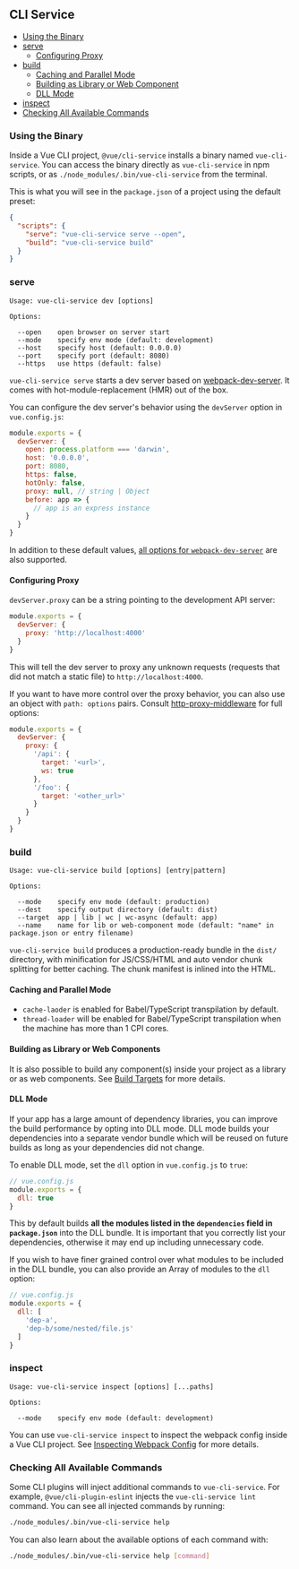 ## CLI Service

- [Using the Binary](#using-the-binary)
- [serve](#serve)
  - [Configuring Proxy](#configuring-proxy)
- [build](#build)
  - [Caching and Parallel Mode](#caching-and-parallel-mode)
  - [Building as Library or Web Component](#building-as-library-or-web-component)
  - [DLL Mode](#dll-mode)
- [inspect](#inspect)
- [Checking All Available Commands](#checking-all-available-commands)

### Using the Binary

Inside a Vue CLI project, `@vue/cli-service` installs a binary named `vue-cli-service`. You can access the binary directly as `vue-cli-service` in npm scripts, or as `./node_modules/.bin/vue-cli-service` from the terminal.

This is what you will see in the `package.json` of a project using the default preset:

``` json
{
  "scripts": {
    "serve": "vue-cli-service serve --open",
    "build": "vue-cli-service build"
  }
}
```

### serve

```
Usage: vue-cli-service dev [options]

Options:

  --open    open browser on server start
  --mode    specify env mode (default: development)
  --host    specify host (default: 0.0.0.0)
  --port    specify port (default: 8080)
  --https   use https (default: false)
```

`vue-cli-service serve` starts a dev server based on [webpack-dev-server](https://github.com/webpack/webpack-dev-server). It comes with hot-module-replacement (HMR) out of the box.

You can configure the dev server's behavior using the `devServer` option in `vue.config.js`:

``` js
module.exports = {
  devServer: {
    open: process.platform === 'darwin',
    host: '0.0.0.0',
    port: 8080,
    https: false,
    hotOnly: false,
    proxy: null, // string | Object
    before: app => {
      // app is an express instance
    }
  }
}
```

In addition to these default values, [all options for `webpack-dev-server`](https://webpack.js.org/configuration/dev-server/) are also supported.

#### Configuring Proxy

`devServer.proxy` can be a string pointing to the development API server:

``` js
module.exports = {
  devServer: {
    proxy: 'http://localhost:4000'
  }
}
```

This will tell the dev server to proxy any unknown requests (requests that did not match a static file) to `http://localhost:4000`.

If you want to have more control over the proxy behavior, you can also use an object with `path: options` pairs. Consult [http-proxy-middleware](https://github.com/chimurai/http-proxy-middleware#proxycontext-config) for full options:

``` js
module.exports = {
  devServer: {
    proxy: {
      '/api': {
        target: '<url>',
        ws: true
      },
      '/foo': {
        target: '<other_url>'
      }
    }
  }
}
```

### build

```
Usage: vue-cli-service build [options] [entry|pattern]

Options:

  --mode    specify env mode (default: production)
  --dest    specify output directory (default: dist)
  --target  app | lib | wc | wc-async (default: app)
  --name    name for lib or web-component mode (default: "name" in package.json or entry filename)
```

`vue-cli-service build` produces a production-ready bundle in the `dist/` directory, with minification for JS/CSS/HTML and auto vendor chunk splitting for better caching. The chunk manifest is inlined into the HTML.

#### Caching and Parallel Mode

- `cache-laoder` is enabled for Babel/TypeScript transpilation by default.
- `thread-loader` will be enabled for Babel/TypeScript transpilation when the machine has more than 1 CPI cores.

#### Building as Library or Web Components

It is also possible to build any component(s) inside your project as a library or as web components. See [Build Targets](./build-targets.md) for more details.

#### DLL Mode

If your app has a large amount of dependency libraries, you can improve the build performance by opting into DLL mode. DLL mode builds your dependencies into a separate vendor bundle which will be reused on future builds as long as your dependencies did not change.

To enable DLL mode, set the `dll` option in `vue.config.js` to `true`:

``` js
// vue.config.js
module.exports = {
  dll: true
}
```

This by default builds **all the modules listed in the `dependencies` field in `package.json`** into the DLL bundle. It is important that you correctly list your dependencies, otherwise it may end up including unnecessary code.

If you wish to have finer grained control over what modules to be included in the DLL bundle, you can also provide an Array of modules to the `dll` option:

``` js
// vue.config.js
module.exports = {
  dll: [
    'dep-a',
    'dep-b/some/nested/file.js'
  ]
}
```

### inspect

```
Usage: vue-cli-service inspect [options] [...paths]

Options:

  --mode    specify env mode (default: development)
```

You can use `vue-cli-service inspect` to inspect the webpack config inside a Vue CLI project. See [Inspecting Webpack Config](./webpack.md#inspecting-the-projects-webpack-config) for more details.

### Checking All Available Commands

Some CLI plugins  will inject additional commands to `vue-cli-service`. For example, `@vue/cli-plugin-eslint` injects the `vue-cli-service lint` command. You can see all injected commands by running:

``` sh
./node_modules/.bin/vue-cli-service help
```

You can also learn about the available options of each command with:

``` sh
./node_modules/.bin/vue-cli-service help [command]
```
